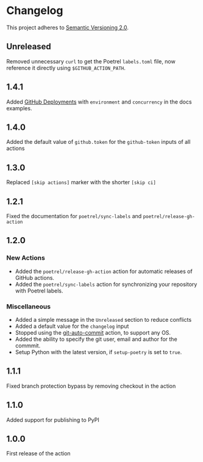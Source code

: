 # Changelog

This project adheres to [Semantic Versioning 2.0](http://semver.org/).

## Unreleased

Removed unnecessary `curl` to get the Poetrel `labels.toml` file, now reference it directly using
`$GITHUB_ACTION_PATH`.

## 1.4.1

Added [GitHub Deployments](https://docs.github.com/en/actions/deployment/about-deployments) with
`environment` and `concurrency` in the docs examples.

## 1.4.0

Added the default value of `github.token` for the `github-token` inputs of all actions

## 1.3.0

Replaced `[skip actions]` marker with the shorter `[skip ci]`

## 1.2.1

Fixed the documentation for `poetrel/sync-labels` and `poetrel/release-gh-action`

## 1.2.0

### New Actions

- Added the `poetrel/release-gh-action` action for automatic releases of GitHub actions.
- Added the `poetrel/sync-labels` action for synchronizing your repository with Poetrel labels.

### Miscellaneous

- Added a simple message in the `Unreleased` section to reduce conflicts
- Added a default value for the `changelog` input
- Stopped using the [git-auto-commit](https://github.com/stefanzweifel/git-auto-commit-action)
  action, to support any OS.
- Added the ability to specify the git user, email and author for the commmit.
- Setup Python with the latest version, if `setup-poetry` is set to `true`.

## 1.1.1

Fixed branch protection bypass by removing checkout in the action

## 1.1.0

Added support for publishing to PyPI

## 1.0.0

First release of the action
